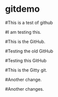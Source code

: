 # gitdemo

#This is a test of github

#I am testing this. 

#This is the GitHub.

#Testing the old GitHub

#Testing this GitHub

#This is the Gitty git.

#Another change.

#Another changes.
